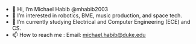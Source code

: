 - 👋 Hi, I’m Michael Habib @mhabib2003
- 👀 I’m interested in robotics, BME, music production, and space tech.
- 🌱 I’m currently studying Electrical and Computer Engineering (ECE) and CS.
- 📫 How to reach me : Email: michael.habib@duke.edu

<!---
mhabib2003/mhabib2003 is a ✨ special ✨ repository because its `README.md` (this file) appears on your GitHub profile.
You can click the Preview link to take a look at your changes.
--->
